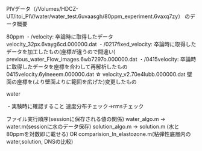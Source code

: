 PIVデータ（/Volumes/HDCZ-UT/itoi_PIV/water/water_test.6uvaasgh/80ppm_experiment.6vaxq7zy）
のデータ概要

80ppm
・/velocity: 卒論時に取得したデータ
  velocity_32px.6vayg6cd.000000.dat
・/0217fixed_velocity: 卒論時に取得したデータを加工したもの(座標が違うので間違い)
  previous_water_Flow_images.6wb7297o.000000.dat
・/0415velocity: 卒論時に取得したデータを座標を合わして再解析したもの
  0415velocity.6ylneeem.000000.dat
☆ velocity_v2.70e4lubb.000000.dat
  壁面の座標を(より壁面よりに範囲を広げた)変更したもの

water


・実験時に確認すること
速度分布チェック→rmsチェック


ファイル実行順序(sessionに保存される値の関係)
water_algo.m → water.m(sessionに水のデータ保存)
solution_algo.m → solution.m (水と80ppmを対数即に載せる)
          OR
comparision_In_elastozone.m(粘弾性底層内のwater,solution, DNSの比較)